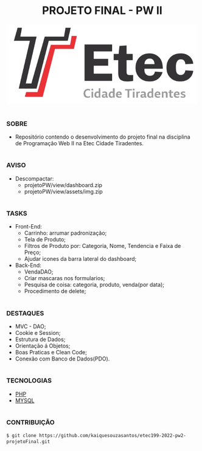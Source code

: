 <h1 align=center>PROJETO FINAL - PW II</h1>

<p align="center">
  <img src="etec.png" width="500">
</p>

#
### SOBRE

- Repositório contendo o desenvolvimento do projeto final na disciplina de Programação Web II na Etec Cidade Tiradentes.

#
### AVISO
- Descompactar:
   - projetoPW/view/dashboard.zip
   - projetoPW/view/assets/img.zip

#
### TASKS
- Front-End:
  - Carrinho: arrumar padronização;
  - Tela de Produto;
  - Filtros de Produto por: Categoria, Nome, Tendencia e Faixa de Preço;
  - Ajudar icones da barra lateral do dashboard;
- Back-End:
  - VendaDAO;
  - Criar mascaras nos formularios;
  - Pesquisa de coisa: categoria, produto, venda(por data);
  - Procedimento de delete;

#
### DESTAQUES
- MVC - DAO;
- Cookie e Session;
- Estrutura de Dados;
- Orientação á Objetos;
- Boas Praticas e Clean Code;
- Conexão com Banco de Dados(PDO).

#
### TECNOLOGIAS
- [PHP](https://www.php.net/docs.php)
- [MYSQL](https://dev.mysql.com/doc)

#
### CONTRIBUIÇÃO

```
$ git clone https://github.com/kaiquesouzasantos/etec199-2022-pw2-projetoFinal.git 
```
